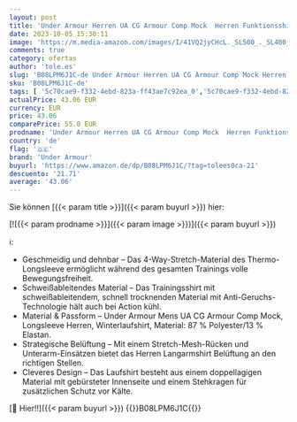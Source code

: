 ```yaml
---
layout: post
title: 'Under Armour Herren UA CG Armour Comp Mock  Herren Funktionsshirt mit Stehkragen  Langarmshirt für den Winter beim Laufen und Skifahren mit Anti-Geruchs-Technologie'
date: 2023-10-05 15:30:11
image: 'https://m.media-amazon.com/images/I/41VQ2jyCHcL._SL500_._SL400_.jpg'
comments: true
category: ofertas
author: 'tole.es'
slug: 'B08LPM6J1C-de Under Armour Herren UA CG Armour Comp Mock Herren...'
sku: 'B08LPM6J1C-de'
tags: [ '5c70cae9-f332-4ebd-823a-ff43ae7c92ea_0','5c70cae9-f332-4ebd-823a-ff43ae7c92ea_4901','5c70cae9-f332-4ebd-823a-ff43ae7c92ea_674902','5c70cae9-f332-4ebd-823a-ff43ae7c92ea_8001','5c70cae9-f332-4ebd-823a-ff43ae7c92ea_8002','Activewear für Herren','Activewear-Langarmshirts für Herren','Activewear-Shirts & Tops für Herren','Arborist Merchandising Root','Der Sportliche für Herren','Fashion','Geschenke für Herren','Herrenbekleidung','Herrenmode','Self Service','Special Features Stores','Sport & Freizeit','Sports-Promotions','Under Armour SS-23','ef3a019d-6628-41d5-b303-291126686917_0','ef3a019d-6628-41d5-b303-291126686917_5701','ef3a019d-6628-41d5-b303-291126686917_7401','under armour','🇩🇪', ]
actualPrice: 43.06 EUR
currency: EUR
price: 43.06
comparePrice: 55.0 EUR
prodname: 'Under Armour Herren UA CG Armour Comp Mock  Herren Funktionsshirt mit Stehkragen  Langarmshirt für den Winter beim Laufen und Skifahren mit Anti-Geruchs-Technologie'
country: 'de'
flag: '🇩🇪'
brand: 'Under Armour'
buyurl: 'https://www.amazon.de/dp/B08LPM6J1C/?tag=tolees0ca-21'
descuento: '21.71'
average: '43.06'
---
```


Sie können [{{< param title >}}]({{< param buyurl >}}) hier:

[![{{< param prodname >}}]({{< param image >}})]({{< param buyurl >}})

ℹ️:

- Geschmeidig und dehnbar – Das 4-Way-Stretch-Material des Thermo-Longsleeve ermöglicht während des gesamten Trainings volle Bewegungsfreiheit.
- Schweißableitendes Material – Das Trainingsshirt mit schweißableitendem, schnell trocknenden Material mit Anti-Geruchs-Technologie hält auch bei Action kühl.
- Material & Passform – Under Armour Mens UA CG Armour Comp Mock, Longsleeve Herren, Winterlaufshirt, Material: 87 % Polyester/13 % Elastan.
- Strategische Belüftung – Mit einem Stretch-Mesh-Rücken und Unterarm-Einsätzen bietet das Herren Langarmshirt Belüftung an den richtigen Stellen.
- Cleveres Design – Das Laufshirt besteht aus einem doppellagigen Material mit gebürsteter Innenseite und einem Stehkragen für zusätzlichen Schutz vor Kälte.

[🛒 Hier!!]({{< param buyurl >}})
{{<world>}}B08LPM6J1C{{</world>}}
